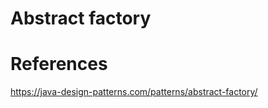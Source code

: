 # Abstract factory

References
==========
https://java-design-patterns.com/patterns/abstract-factory/
